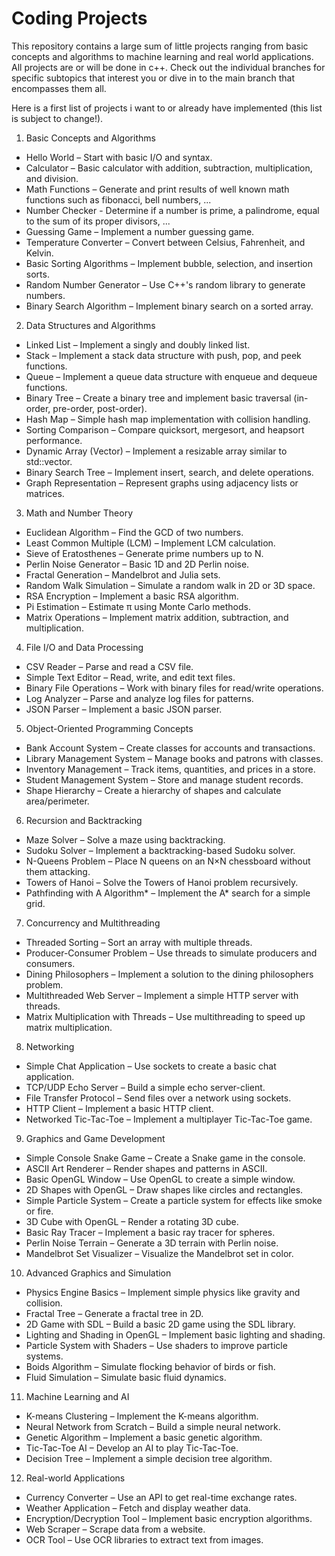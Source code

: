 # Coding Projects
This repository contains a large sum of little projects ranging from basic concepts and algorithms to machine learning and real world applications.
All projects are or will be done in c++.
Check out the individual branches for specific subtopics that interest you or dive in to the main branch that encompasses them all.

Here is a first list of projects i want to or already have implemented (this list is subject to change!).
1. Basic Concepts and Algorithms
- Hello World – Start with basic I/O and syntax.
- Calculator – Basic calculator with addition, subtraction, multiplication, and division.
- Math Functions – Generate and print results of well known math functions such as fibonacci, bell numbers, ...
- Number Checker - Determine if a number is prime, a palindrome, equal to the sum of its proper divisors, ...
- Guessing Game – Implement a number guessing game.
- Temperature Converter – Convert between Celsius, Fahrenheit, and Kelvin.
- Basic Sorting Algorithms – Implement bubble, selection, and insertion sorts.
- Random Number Generator – Use C++'s random library to generate numbers.
- Binary Search Algorithm – Implement binary search on a sorted array.
2. Data Structures and Algorithms
- Linked List – Implement a singly and doubly linked list.
- Stack – Implement a stack data structure with push, pop, and peek functions.
- Queue – Implement a queue data structure with enqueue and dequeue functions.
- Binary Tree – Create a binary tree and implement basic traversal (in-order, pre-order, post-order).
- Hash Map – Simple hash map implementation with collision handling.
- Sorting Comparison – Compare quicksort, mergesort, and heapsort performance.
- Dynamic Array (Vector) – Implement a resizable array similar to std::vector.
- Binary Search Tree – Implement insert, search, and delete operations.
- Graph Representation – Represent graphs using adjacency lists or matrices.
3. Math and Number Theory
- Euclidean Algorithm – Find the GCD of two numbers.
- Least Common Multiple (LCM) – Implement LCM calculation.
- Sieve of Eratosthenes – Generate prime numbers up to N.
- Perlin Noise Generator – Basic 1D and 2D Perlin noise.
- Fractal Generation – Mandelbrot and Julia sets.
- Random Walk Simulation – Simulate a random walk in 2D or 3D space.
- RSA Encryption – Implement a basic RSA algorithm.
- Pi Estimation – Estimate π using Monte Carlo methods.
- Matrix Operations – Implement matrix addition, subtraction, and multiplication.
4. File I/O and Data Processing
- CSV Reader – Parse and read a CSV file.
- Simple Text Editor – Read, write, and edit text files.
- Binary File Operations – Work with binary files for read/write operations.
- Log Analyzer – Parse and analyze log files for patterns.
- JSON Parser – Implement a basic JSON parser.
5. Object-Oriented Programming Concepts
- Bank Account System – Create classes for accounts and transactions.
- Library Management System – Manage books and patrons with classes.
- Inventory Management – Track items, quantities, and prices in a store.
- Student Management System – Store and manage student records.
- Shape Hierarchy – Create a hierarchy of shapes and calculate area/perimeter.
6. Recursion and Backtracking
- Maze Solver – Solve a maze using backtracking.
- Sudoku Solver – Implement a backtracking-based Sudoku solver.
- N-Queens Problem – Place N queens on an N×N chessboard without them attacking.
- Towers of Hanoi – Solve the Towers of Hanoi problem recursively.
- Pathfinding with A Algorithm* – Implement the A* search for a simple grid.
7. Concurrency and Multithreading
- Threaded Sorting – Sort an array with multiple threads.
- Producer-Consumer Problem – Use threads to simulate producers and consumers.
- Dining Philosophers – Implement a solution to the dining philosophers problem.
- Multithreaded Web Server – Implement a simple HTTP server with threads.
- Matrix Multiplication with Threads – Use multithreading to speed up matrix multiplication.
8. Networking
- Simple Chat Application – Use sockets to create a basic chat application.
- TCP/UDP Echo Server – Build a simple echo server-client.
- File Transfer Protocol – Send files over a network using sockets.
- HTTP Client – Implement a basic HTTP client.
- Networked Tic-Tac-Toe – Implement a multiplayer Tic-Tac-Toe game.
9. Graphics and Game Development
- Simple Console Snake Game – Create a Snake game in the console.
- ASCII Art Renderer – Render shapes and patterns in ASCII.
- Basic OpenGL Window – Use OpenGL to create a simple window.
- 2D Shapes with OpenGL – Draw shapes like circles and rectangles.
- Simple Particle System – Create a particle system for effects like smoke or fire.
- 3D Cube with OpenGL – Render a rotating 3D cube.
- Basic Ray Tracer – Implement a basic ray tracer for spheres.
- Perlin Noise Terrain – Generate a 3D terrain with Perlin noise.
- Mandelbrot Set Visualizer – Visualize the Mandelbrot set in color.
10. Advanced Graphics and Simulation
- Physics Engine Basics – Implement simple physics like gravity and collision.
- Fractal Tree – Generate a fractal tree in 2D.
- 2D Game with SDL – Build a basic 2D game using the SDL library.
- Lighting and Shading in OpenGL – Implement basic lighting and shading.
- Particle System with Shaders – Use shaders to improve particle systems.
- Boids Algorithm – Simulate flocking behavior of birds or fish.
- Fluid Simulation – Simulate basic fluid dynamics.
11. Machine Learning and AI
- K-means Clustering – Implement the K-means algorithm.
- Neural Network from Scratch – Build a simple neural network.
- Genetic Algorithm – Implement a basic genetic algorithm.
- Tic-Tac-Toe AI – Develop an AI to play Tic-Tac-Toe.
- Decision Tree – Implement a simple decision tree algorithm.
12. Real-world Applications
- Currency Converter – Use an API to get real-time exchange rates.
- Weather Application – Fetch and display weather data.
- Encryption/Decryption Tool – Implement basic encryption algorithms.
- Web Scraper – Scrape data from a website.
- OCR Tool – Use OCR libraries to extract text from images.
